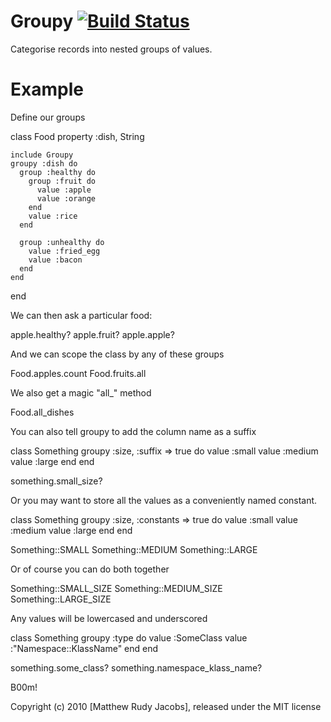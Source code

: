 Groupy [![Build Status](https://travis-ci.org/matthewrudy/groupy.svg?branch=master)](https://travis-ci.org/matthewrudy/groupy)
=======

Categorise records into nested groups of values.

Example
=======

Define our groups

  class Food
    property :dish, String

    include Groupy
    groupy :dish do
      group :healthy do
        group :fruit do
          value :apple
          value :orange
        end
        value :rice
      end

      group :unhealthy do
        value :fried_egg
        value :bacon
      end
    end
  end

We can then ask a particular food:

  apple.healthy?
  apple.fruit?
  apple.apple?

And we can scope the class by any of these groups

  Food.apples.count
  Food.fruits.all
  
We also get a magic "all_" method

  Food.all_dishes

You can also tell groupy to add the column name as a suffix

  class Something
    groupy :size, :suffix => true do
      value :small
      value :medium
      value :large
    end
  end

  something.small_size?
  
Or you may want to store all the values as a conveniently named constant.

  class Something
    groupy :size, :constants => true do
      value :small
      value :medium
      value :large
    end
  end

  Something::SMALL
  Something::MEDIUM
  Something::LARGE
  
Or of course you can do both together

  Something::SMALL_SIZE
  Something::MEDIUM_SIZE
  Something::LARGE_SIZE

Any values will be lowercased and underscored

  class Something
    groupy :type do
      value :SomeClass
      value :"Namespace::KlassName"
    end
  end

  something.some_class?
  something.namespace_klass_name?  
  
B00m!

Copyright (c) 2010 [Matthew Rudy Jacobs], released under the MIT license
